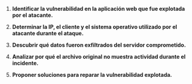 1. **Identificar la vulnerabilidad en la aplicación web que fue explotada por el atacante.**

2. **Determinar la IP, el cliente y el sistema operativo utilizado por el atacante durante el ataque.**

3. **Descubrir qué datos fueron exfiltrados del servidor comprometido.**

4. **Analizar por qué el archivo original no muestra actividad durante el incidente.**

5. **Proponer soluciones para reparar la vulnerabilidad explotada.**
